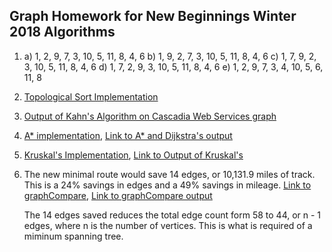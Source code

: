 <h2>Graph Homework for New Beginnings Winter 2018 Algorithms</h2>

1.  a) 1, 2, 9, 7, 3, 10, 5, 11, 8, 4, 6
    b) 1, 9, 2, 7, 3, 10, 5, 11, 8, 4, 6
    c) 1, 7, 9, 2, 3, 10, 5, 11, 8, 4, 6
    d) 1, 7, 2, 9, 3, 10, 5, 11, 8, 4, 6
    e) 1, 2, 9, 7, 3, 4, 10, 5, 6, 11, 8

2. [Topological Sort Implementation](topo_sort.py)

3. [Output of Kahn's Algorithm on Cascadia Web Services graph](./TestOutput/topo_sort_typescript) 

4. [A\* implementation](astar.py), 
   [Link to A\* and Dijkstra's output](./TestOutput/astar_output)

5. [Kruskal's Implementation](kruskal.py),
   [Link to Output of Kruskal's](./TestOutput/kruskal_output) 

6. The new minimal route would save 14 edges, or 10,131.9 miles of track. This is a 24% savings in edges and 
   a 49% savings in mileage. [Link to graphCompare](graphweight_comparison.py), [Link to graphCompare output](./TestOutput/graphcomp_output) 

   The 14 edges saved reduces the total edge count form 58 to 44, or n - 1 edges, where n is the number of vertices. 
   This is what is required of a miminum spanning tree.


